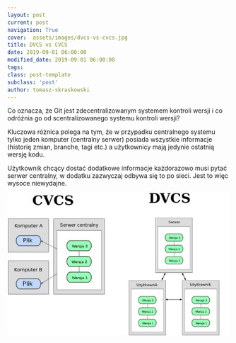 ```yaml
---
layout: post
current: post
navigation: True
cover:  assets/images/dvcs-vs-cvcs.jpg
title: DVCS vs CVCS
date: 2019-09-01 06:00:00
modified_date: 2019-09-01 06:00:00
tags:
class: post-template
subclass: 'post'
author: tomasz-skraskowski
---
```


Co oznacza, że Git jest zdecentralizowanym systemem kontroli wersji i co odróżnia go od scentralizowanego systemu kontroli wersji?

Kluczowa różnica polega na tym, że w przypadku centralnego systemu tylko jeden komputer (centralny serwer) posiada
wszystkie informacje (historię zmian, branche, tagi etc.) a użytkownicy mają jedynie ostatnią wersję kodu.

Użytkownik chcący dostać dodatkowe informacje każdorazowo musi pytać serwer centralny, w dodatku zazwyczaj odbywa się to po sieci.
Jest to więc wysoce niewydajne.

![CVCS vs DVCS](/assets/images/dvcs-vs-cvcs-diagram.jpg "Diagram porównujący DVCS do CVCS")
